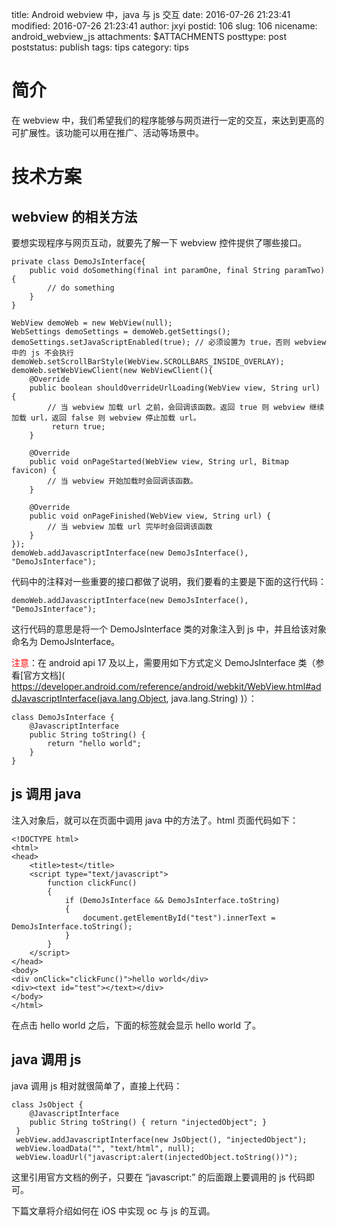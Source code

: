 title: Android webview 中，java 与 js 交互
date: 2016-07-26 21:23:41
modified: 2016-07-26 21:23:41
author: jxyi
postid: 106
slug: 106
nicename: android_webview_js
attachments: $ATTACHMENTS
posttype: post
poststatus: publish
tags: tips
category: tips

# 简介

在 webview 中，我们希望我们的程序能够与网页进行一定的交互，来达到更高的可扩展性。该功能可以用在推广、活动等场景中。

# 技术方案

## webview 的相关方法

要想实现程序与网页互动，就要先了解一下 webview 控件提供了哪些接口。

<!--more-->

```
private class DemoJsInterface{
    public void doSomething(final int paramOne, final String paramTwo){
        // do something
    }
}  
```

```
WebView demoWeb = new WebView(null);
WebSettings demoSettings = demoWeb.getSettings();
demoSettings.setJavaScriptEnabled(true); // 必须设置为 true，否则 webview 中的 js 不会执行
demoWeb.setScrollBarStyle(WebView.SCROLLBARS_INSIDE_OVERLAY);
demoWeb.setWebViewClient(new WebViewClient(){
    @Override
    public boolean shouldOverrideUrlLoading(WebView view, String url) {
        // 当 webview 加载 url 之前，会回调该函数。返回 true 则 webview 继续加载 url，返回 false 则 webview 停止加载 url。
         return true;
    }
            
    @Override
    public void onPageStarted(WebView view, String url, Bitmap favicon) {
        // 当 webview 开始加载时会回调该函数。
    }

    @Override
    public void onPageFinished(WebView view, String url) {
        // 当 webview 加载 url 完毕时会回调该函数
    }
});
demoWeb.addJavascriptInterface(new DemoJsInterface(), "DemoJsInterface");  
```

代码中的注释对一些重要的接口都做了说明，我们要看的主要是下面的这行代码：
```
demoWeb.addJavascriptInterface(new DemoJsInterface(), "DemoJsInterface");  
```

这行代码的意思是将一个 DemoJsInterface 类的对象注入到 js 中，并且给该对象命名为 DemoJsInterface。

<font color="red">注意</font>：在 android api 17 及以上，需要用如下方式定义 DemoJsInterface 类（参看[官方文档]( https://developer.android.com/reference/android/webkit/WebView.html#addJavascriptInterface(java.lang.Object, java.lang.String) )）：

```
class DemoJsInterface {
    @JavascriptInterface
    public String toString() {
        return "hello world";
    }
}  
```

## js 调用 java

注入对象后，就可以在页面中调用 java 中的方法了。html 页面代码如下：

```
<!DOCTYPE html>
<html>
<head>
    <title>test</title>
    <script type="text/javascript">
        function clickFunc()
        {
            if (DemoJsInterface && DemoJsInterface.toString)
            {
                document.getElementById("test").innerText = DemoJsInterface.toString();
            }
        }
    </script>
</head>
<body>
<div onClick="clickFunc()">hello world</div>
<div><text id="test"></text></div>
</body>
</html>
```

在点击 hello world 之后，下面的标签就会显示 hello world 了。

## java 调用 js

java 调用 js 相对就很简单了，直接上代码：

```
class JsObject {
    @JavascriptInterface
    public String toString() { return "injectedObject"; }
 }
 webView.addJavascriptInterface(new JsObject(), "injectedObject");
 webView.loadData("", "text/html", null);
 webView.loadUrl("javascript:alert(injectedObject.toString())");
```

这里引用官方文档的例子，只要在 “javascript:” 的后面跟上要调用的 js 代码即可。

下篇文章将介绍如何在 iOS 中实现 oc 与 js 的互调。



